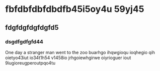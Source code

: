 # fbfdbfdbfdbdfb45i5oy4u 59yj45
## fdgfdgfdgfdgfd5 
### dsgdfgdfgfd44
One day a stranger man went to the zoo buarhgo ihqwgioqu ioqhegio qih oietyo43iut io34t1h54 v1458io jrhgoiewhgirwe oiyrioguer iout 9iugioreugperoutpqo4tu 
